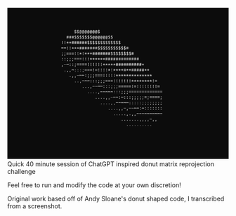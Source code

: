 ![Donut](Animation.gif)
Quick 40 minute session of ChatGPT inspired donut matrix reprojection challenge

Feel free to run and modify the code at your own discretion!

Original work based off of Andy Sloane's donut shaped code, I transcribed from a screenshot.
